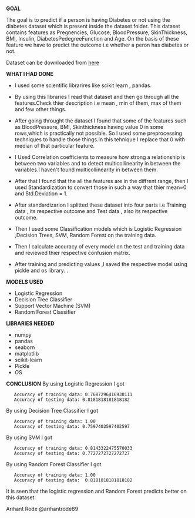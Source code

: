 **GOAL**

The goal is to predict if a person is having Diabetes or not using the diabetes dataset which is present inside the dataset folder. This dataset contains features as Pregnencies, Glucose, BloodPressure, SkinThickness, BMI, Insulin, DiabetesPedegreeFunction and Age. On the basis of these feature we have to predict the outcome i.e whether a peron has diabetes or not.

Dataset can be downloaded from [here](https://www.kaggle.com/mathchi/diabetes-data-set)

**WHAT I HAD DONE**
- I used some scientific librarires like scikit learn , pandas.

- By using this libraries I read that dataset and then go through all the features.Check thier description i.e mean , min of them, max of them and few other things.
 
- After going throught the dataset I found that some of the features such as BloodPressure, BMI, Skinthickness having value 0 in some rows,which is practically not possible.
  So I used some preprocessing techniques to handle those things.In this tehnique I replace that 0 with median of that particular feature.
  
- I Used Correlation coefficients to measure how strong a relationship is between two variables and to detect multicollinearity in between the variables.I haven't found           multicollinearity in between them.

- After that I found that the all the features are in the diffrent range, then I used Standardization to convert those in such a way that thier mean=0 and Std.Deviation = 1.

- After standardizarion I splitted these dataset into four parts i.e Training data , its respective outcome and Test data , also its respective outcome.

- Then I used some Classification models which is Logistic Regression ,Decision Trees, SVM, Random Forest on the training data.

- Then I calculate accuracy of every model on the test and training data and reviewed thier respective confusion matrix.

- After training and predicting values ,I saved the respective model using pickle and os library.
.

**MODELS USED**
-  Logistic Regression
-  Decision Tree Classifier 
-  Support Vector Machine (SVM)
-  Random Forest Classifier

**LIBRARIES NEEDED**
- numpy
- pandas
- seaborn
- matplotlib
- scikit-learn
- Pickle
- OS

**CONCLUSION**
By using Logistic Regression I got 
 ```
    Accuracy of training data: 0.7687296416938111
    Accuracy of testing data: 0.8181818181818182
 ``` 
 
By using Decision Tree Classifier I got 
 ```
    Accuracy of training data: 1.00
    Accuracy of testing data: 0.7597402597402597
 ``` 
By using SVM I got 
 ```
    Accuracy of training data: 0.8143322475570033
    Accuracy of testing data: 0.7727272727272727
 ``` 

By using Random Forest Classifier I got 
 ```
    Accuracy of training data: 1.00
    Accuracy of testing data:  0.8181818181818182
 ``` 
 It is seen that the logistic regression and Random Forest predicts better on this dataset.
 
 Arihant Rode @arihantrode89
 
